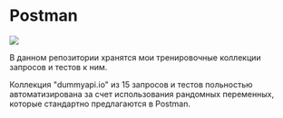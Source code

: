 # Postman
![](https://images.g2crowd.com/uploads/product/image/large_detail/large_detail_fd527e1fc777d9e31b2a28e8d3c959a4/postman.jpg)

В данном репозитории хранятся мои тренировочные коллекции запросов и тестов к ним.


Коллекция "dummyapi.io" из 15 запросов и тестов польностью автоматизирована за счет использования рандомных переменных, которые стандартно предлагаются в  Postman.
